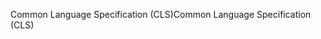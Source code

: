 <span data-ttu-id="40e93-101">Common Language Specification (CLS)</span><span class="sxs-lookup"><span data-stu-id="40e93-101">Common Language Specification (CLS)</span></span>